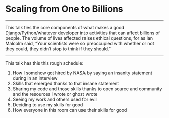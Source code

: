 # Scaling from One to Billions

---

This talk ties the core components of what makes a good Django/Python/whatever developer into activities that can affect billions of people. The volume of lives affected raises ethical questions, for as Ian Malcolm said, “Your scientists were so preoccupied with whether or not they could, they didn’t stop to think if they should.”

---

This talk has this this rough schedule:

1. How I somehow got hired by NASA by saying an insanity statement during in an interview
2. Skills that emerged thanks to that insane statement
3. Sharing my code and those skills thanks to open source and community and the resources I wrote or ghost wrote
4. Seeing my work and others used for evil
5. Deciding to use my skills for good
6. How everyone in this room can use their skills for good
